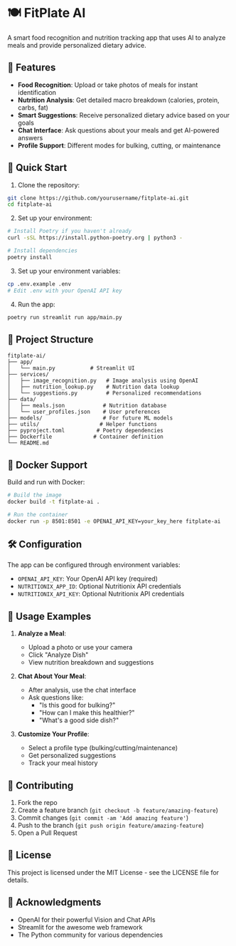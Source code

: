 # 🍽️ FitPlate AI

A smart food recognition and nutrition tracking app that uses AI to analyze meals and provide personalized dietary advice.

## 🌟 Features

- **Food Recognition**: Upload or take photos of meals for instant identification
- **Nutrition Analysis**: Get detailed macro breakdown (calories, protein, carbs, fat)
- **Smart Suggestions**: Receive personalized dietary advice based on your goals
- **Chat Interface**: Ask questions about your meals and get AI-powered answers
- **Profile Support**: Different modes for bulking, cutting, or maintenance

## 🚀 Quick Start

1. Clone the repository:
```bash
git clone https://github.com/yourusername/fitplate-ai.git
cd fitplate-ai
```

2. Set up your environment:
```bash
# Install Poetry if you haven't already
curl -sSL https://install.python-poetry.org | python3 -

# Install dependencies
poetry install
```

3. Set up your environment variables:
```bash
cp .env.example .env
# Edit .env with your OpenAI API key
```

4. Run the app:
```bash
poetry run streamlit run app/main.py
```

## 🔧 Project Structure

```
fitplate-ai/
├── app/
│   └── main.py           # Streamlit UI
├── services/
│   ├── image_recognition.py   # Image analysis using OpenAI
│   ├── nutrition_lookup.py    # Nutrition data lookup
│   └── suggestions.py         # Personalized recommendations
├── data/
│   ├── meals.json            # Nutrition database
│   └── user_profiles.json    # User preferences
├── models/                   # For future ML models
├── utils/                   # Helper functions
├── pyproject.toml          # Poetry dependencies
├── Dockerfile             # Container definition
└── README.md
```

## 🐋 Docker Support

Build and run with Docker:

```bash
# Build the image
docker build -t fitplate-ai .

# Run the container
docker run -p 8501:8501 -e OPENAI_API_KEY=your_key_here fitplate-ai
```

## 🛠️ Configuration

The app can be configured through environment variables:

- `OPENAI_API_KEY`: Your OpenAI API key (required)
- `NUTRITIONIX_APP_ID`: Optional Nutritionix API credentials
- `NUTRITIONIX_API_KEY`: Optional Nutritionix API credentials

## 📝 Usage Examples

1. **Analyze a Meal**:
   - Upload a photo or use your camera
   - Click "Analyze Dish"
   - View nutrition breakdown and suggestions

2. **Chat About Your Meal**:
   - After analysis, use the chat interface
   - Ask questions like:
     - "Is this good for bulking?"
     - "How can I make this healthier?"
     - "What's a good side dish?"

3. **Customize Your Profile**:
   - Select a profile type (bulking/cutting/maintenance)
   - Get personalized suggestions
   - Track your meal history

## 🤝 Contributing

1. Fork the repo
2. Create a feature branch (`git checkout -b feature/amazing-feature`)
3. Commit changes (`git commit -am 'Add amazing feature'`)
4. Push to the branch (`git push origin feature/amazing-feature`)
5. Open a Pull Request

## 📄 License

This project is licensed under the MIT License - see the LICENSE file for details.

## 🙏 Acknowledgments

- OpenAI for their powerful Vision and Chat APIs
- Streamlit for the awesome web framework
- The Python community for various dependencies
